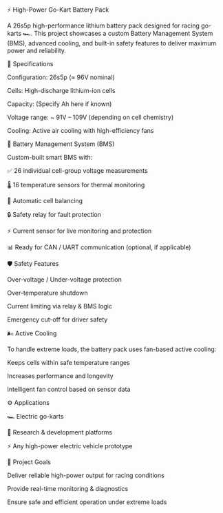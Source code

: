 ⚡ High-Power Go-Kart Battery Pack

A 26s5p high-performance lithium battery pack designed for racing go-karts 🏎️.
This project showcases a custom Battery Management System (BMS), advanced cooling, and built-in safety features to deliver maximum power and reliability.

🔋 Specifications

Configuration: 26s5p (≈ 96V nominal)

Cells: High-discharge lithium-ion cells

Capacity: (Specify Ah here if known)

Voltage range: ~ 91V – 109V (depending on cell chemistry)

Cooling: Active air cooling with high-efficiency fans

🧠 Battery Management System (BMS)

Custom-built smart BMS with:

✅ 26 individual cell-group voltage measurements

🌡️ 16 temperature sensors for thermal monitoring

🔄 Automatic cell balancing

🔒 Safety relay for fault protection

⚡ Current sensor for live monitoring and protection

📊 Ready for CAN / UART communication (optional, if applicable)

🛡️ Safety Features

Over-voltage / Under-voltage protection

Over-temperature shutdown

Current limiting via relay & BMS logic

Emergency cut-off for driver safety

🌬️ Active Cooling

To handle extreme loads, the battery pack uses fan-based active cooling:

Keeps cells within safe temperature ranges

Increases performance and longevity

Intelligent fan control based on sensor data

⚙️ Applications

🏎️ Electric go-karts

🔬 Research & development platforms

⚡ Any high-power electric vehicle prototype

🚀 Project Goals

Deliver reliable high-power output for racing conditions

Provide real-time monitoring & diagnostics

Ensure safe and efficient operation under extreme loads
